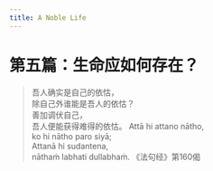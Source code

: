 ```yaml
---
title: A Noble Life
---
```


# 第五篇：生命应如何存在？

> 吾人确实是自己的依怙，  
> 除自己外谁能是吾人的依怙？  
> 善加调伏自己，  
> 吾人便能获得难得的依怙。 Attā hi attano nātho,  
> ko hi nātho paro siyā;  
> Attanā hi sudantena,  
> nāthaṁ labhati dullabhaṁ. 《法句经》第160偈